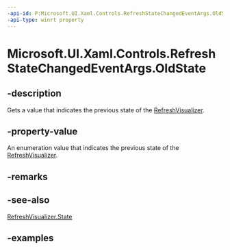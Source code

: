 ```yaml
---
-api-id: P:Microsoft.UI.Xaml.Controls.RefreshStateChangedEventArgs.OldState
-api-type: winrt property
---
```

<!-- Property syntax.
public RefreshVisualizerState OldState { get; }
-->

# Microsoft.UI.Xaml.Controls.RefreshStateChangedEventArgs.OldState


## -description

Gets a value that indicates the previous state of the [RefreshVisualizer](refreshvisualizer.md).


## -property-value

An enumeration value that indicates the previous state of the [RefreshVisualizer](refreshvisualizer.md).


## -remarks


## -see-also

[RefreshVisualizer.State](refreshvisualizer_state.md)


## -examples


